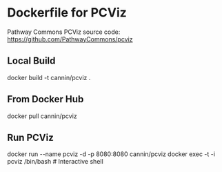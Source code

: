 # Dockerfile for PCViz

Pathway Commons PCViz source code: https://github.com/PathwayCommons/pcviz

## Local Build 
docker build -t cannin/pcviz .

## From Docker Hub 
docker pull cannin/pcviz

## Run PCViz
docker run --name pcviz -d -p 8080:8080 cannin/pcviz
docker exec -t -i pcviz /bin/bash # Interactive shell